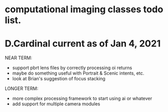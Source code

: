 # computational imaging classes todo list.
# D.Cardinal current as of Jan 4, 2021

NEAR TERM:
* support pbrt lens files by correctly processing oi returns
* maybe do something useful with Portrait & Scenic intents, etc.
* look at Brian's suggestion of focus stacking

LONGER TERM:
* more complex processing framework to start using ai or whatever
* add support for multiple camera modules
